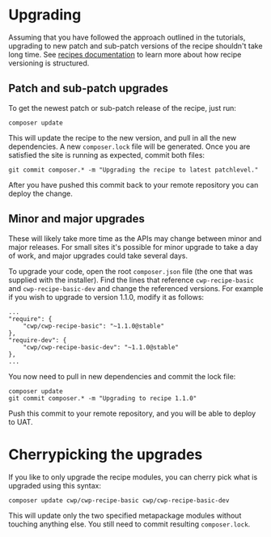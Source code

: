 <!--
title: Upgrading
pagenumber: 8
-->

# Upgrading

Assuming that you have followed the approach outlined in the tutorials, upgrading to new patch and sub-patch versions
of the recipe shouldn't take long time. See [recipes documentation](../recipes) to learn more about how recipe
versioning is structured.

## Patch and sub-patch upgrades

To get the newest patch or sub-patch release of the recipe, just run:

	composer update

This will update the recipe to the new version, and pull in all the new dependencies. A new `composer.lock` file will
be generated. Once you are satisfied the site is running as expected, commit both files:

	git commit composer.* -m "Upgrading the recipe to latest patchlevel."

After you have pushed this commit back to your remote repository you can deploy the change.

## Minor and major upgrades

These will likely take more time as the APIs may change between minor and major releases. For small sites it's possible
for minor upgrade to take a day of work, and major upgrades could take several days.

To upgrade your code, open the root `composer.json` file (the one that was supplied with the installer). Find the
lines that reference `cwp-recipe-basic` and `cwp-recipe-basic-dev` and change the referenced versions. For example if
you wish to upgrade to version 1.1.0, modify it as follows:

	...
	"require": {
		"cwp/cwp-recipe-basic": "~1.1.0@stable"
	},
	"require-dev": {
		"cwp/cwp-recipe-basic-dev": "~1.1.0@stable"
	},
	...

You now need to pull in new dependencies and commit the lock file:

	composer update
	git commit composer.* -m "Upgrading to recipe 1.1.0"

Push this commit to your remote repository, and you will be able to deploy to UAT.

# Cherrypicking the upgrades

If you like to only upgrade the recipe modules, you can cherry pick what is upgraded using this syntax:

	composer update cwp/cwp-recipe-basic cwp/cwp-recipe-basic-dev

This will update only the two specified metapackage modules without touching anything else. You still need to commit
resulting `composer.lock`.
